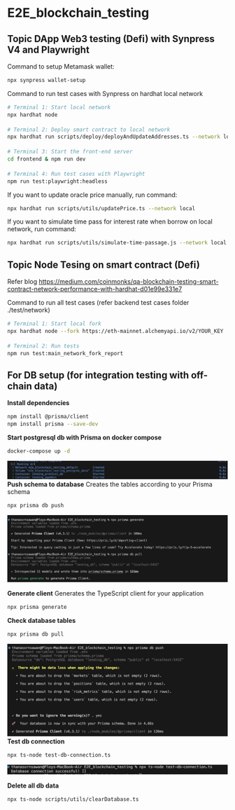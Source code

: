 # E2E_blockchain_testing

## Topic DApp Web3 testing (Defi) with Synpress V4 and Playwright

Command to setup Metamask wallet:
```sh
npx synpress wallet-setup
```

Command to run test cases with Synpress on hardhat local network
```sh
# Terminal 1: Start local network
npx hardhat node

# Terminal 2: Deploy smart contract to local network
npx hardhat run scripts/deploy/deployAndUpdateAddresses.ts --network local

# Terminal 3: Start the front-end server
cd frontend & npm run dev

# Terminal 4: Run test cases with Playwright
npm run test:playwright:headless
```

If you want to update oracle price manually, run command:
```sh
npx hardhat run scripts/utils/updatePrice.ts --network local
```

If you want to simulate time pass for interest rate when borrow on local network, run command:
```sh
npx hardhat run scripts/utils/simulate-time-passage.js --network local
```

## Topic Node Tesing on smart contract (Defi)

Refer blog https://medium.com/coinmonks/qa-blockchain-testing-smart-contract-network-performance-with-hardhat-d01e99e331e7

Command to run all test cases (refer backend test cases folder ./test/network)
```sh
# Terminal 1: Start local fork
npx hardhat node --fork https://eth-mainnet.alchemyapi.io/v2/YOUR_KEY

# Terminal 2: Run tests
npm run test:main_network_fork_report
```

## For DB setup (for integration testing with off-chain data)

**Install dependencies**
```sh
npm install @prisma/client
npm install prisma --save-dev
```
**Start postgresql db with Prisma on docker compose**
```sh
docker-compose up -d
```

![db4](https://github.com/Thanasornsawan/E2E_blockchain_testing/blob/main/pictures/db_set4.png?raw=true)
**Push schema to database**
Creates the tables according to your Prisma schema
```sh
npx prisma db push
```
![db2](https://github.com/Thanasornsawan/E2E_blockchain_testing/blob/main/pictures/db_set2.png?raw=true)

**Generate client**
Generates the TypeScript client for your application
```sh
npx prisma generate
```
**Check database tables**
```sh
npx prisma db pull
```

![db3](https://github.com/Thanasornsawan/E2E_blockchain_testing/blob/main/pictures/db_set3.png?raw=true)
**Test db connection**
```sh
npx ts-node test-db-connection.ts
```

![db1](https://github.com/Thanasornsawan/E2E_blockchain_testing/blob/main/pictures/db_set1.png?raw=true)

**Delete all db data**
```sh
npx ts-node scripts/utils/clearDatabase.ts
```